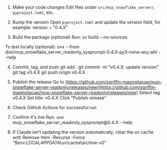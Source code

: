 1. Make your code changes
   Edit files under `src/mcp_snowflake_server/`, `pyproject.toml`, etc.

2. Bump the version
   Open `pyproject.toml` and update the version field, for example:
   version = "0.4.X"

3. Build the package (optional)
   Run:
   uv build --no-sources

To test locally (optional):
uvx --from dist/mcp\_snowflake\_server\_readonly\_sysprompt-0.4.X-py3-none-any.whl --help

4. Commit, tag, and push
   git add .
   git commit -m "v0.4.X: update version"
   git tag v0.4.X
   git push origin v0.4.X

5. Publish the release
   Go to [https://github.com/sgriffin-magnoliacap/mcp-snowflake-server-readonly/releases/new](https://github.com/sgriffin-magnoliacap/mcp-snowflake-server-readonly/releases/new)
   Select tag v0.4.X
   Set title: v0.4.X
   Click "Publish release"

6. Check GitHub Actions for successful run

7. Confirm it's live
   Run:
   uvx mcp\_snowflake\_server\_readonly\_sysprompt\@0.4.X --help

8. If Claude isn't updating the version automatically, clear the uv cache with Remove-Item -Recurse -Force "$env:LOCALAPPDATA\uv\cache\archive-v0"
